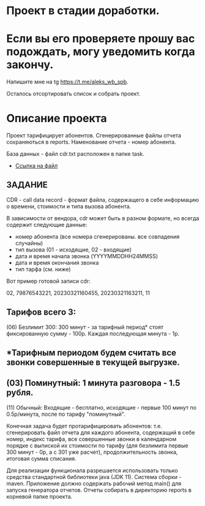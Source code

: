 # Проект в стадии доработки. 

# Если вы его проверяете прошу вас подождать, могу уведомить когда закончу.
 Напишите мне на tg https://t.me/aleks_wb_spb.

 Осталось отсортировать список и собрать проект.
  
# Описание проекта
Проект тарифицирует абонентов. Сгенерированные файлы отчета сохраняються в reports. Наменование отчета - номер абонента.

База данных - файл cdr.txt расположен в папке task.

* [Ссылка на файл](task/cdr.txt)





## ЗАДАНИЕ

CDR - сall data record - формат файла, содержащего в себе информацию о времени, стоимости и типа вызова абонента.

В зависимости от вендора, cdr может быть в разном формате, но всегда содержит следующие данные:
- номер абонента (все номера сгенерированы. все совпадения случайны)
- тип вызова (01 - исходящие, 02 - входящие)
- дата и время начала звонка (YYYYMMDDHH24MMSS)
- дата и время окончания звонка
- тип тарфа (см. ниже)

Вот пример готовой записи cdr:

02, 79876543221, 20230321160455, 20230321163211, 11

Тарифов всего 3:
--------
(06) Безлимит 300: 300 минут - за тарифный период* стоят фиксированную сумму - 100р. Каждая последующая минута - 1р.

*Тарифным периодом будем считать все звонки совершенные в текущей выгрузке.
--------
(03) Поминутный: 1 минута разговора - 1.5 рубля.
--------
(11) Обычный:
Входящие - бесплатно, исходящие - первые 100 минут по 0.5р/минута, после по тарифу "поминутный".

Конечная задача будет протарифицировать абонентов: т.е. сгенерировать файл отчета для каждого абонента, содержащий в себе номер, индекс тарифа, все совершенные звонки в календарном порядке с выпиской их стоимости по тарифу (для безлимита первые 300 минут - 0р, а с 301 уже расчет), продолжительность звонка, итоговая сумма списания.

Для реализации функционала разрешается использовать только средства стандартной библиотеки java (JDK 11). Система сборки - maven. Приложение должно содержать рабочий метод main() для запуска генератора отчетов. Отчеты собирать в директорию reports в корневой папке проекта.
